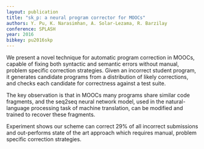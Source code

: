 ```yaml
---
layout: publication
title: "sk_p: a neural program corrector for MOOCs"
authors: Y. Pu, K. Narasimhan, A. Solar-Lezama, R. Barzilay
conference: SPLASH 
year: 2016
bibkey: pu2016skp
---
```

We present a novel technique for automatic program correction in MOOCs, capable of fixing both syntactic and semantic errors without manual, problem specific correction strategies. Given an incorrect student program, it generates candidate programs from a distribution of likely corrections, and checks each candidate for correctness against a test suite.

The key observation is that in MOOCs many programs share similar code fragments, and the seq2seq neural network model, used in the natural-language processing task of machine translation, can be modified and trained to recover these fragments.

Experiment shows our scheme can correct 29% of all incorrect submissions and out-performs state of the art approach which requires manual, problem specific correction strategies.
